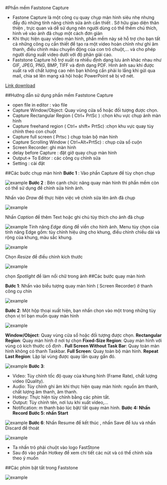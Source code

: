 #Phần mềm Faststone Capture 
- Fastone Capture là một công cụ quay chụp màn hình siêu nhẹ nhưng đầy đủ  những tính năng chỉnh sửa ảnh cần thiết . Sở  hữu giao diện thân thiện , trực quan và dễ sử dụng nên người dùng có thể thêm chú thích, hình vẽ vào ảnh đã chụp một cách đơn giản 
- Khi thực hiện quay video màn hình, phần mềm này sẽ hỗ trợ cho bạn tất cả những công cụ cần thiết để tạo ra một video hoàn chỉnh như ghi âm thanh, điều chỉnh màu chuyển động của con trỏ chuột,... và cho phép người dùng xuất video dưới với độ phân giải cao.
- Faststone Capture hỗ trợ xuất ra nhiều định dạng lưu ảnh khác nhau như GIF, JPEG, PNG, BMP, TIFF và định dạng PDF. Hình ảnh sau khi được xuất ra với chất lượng cao nên bạn không cần phải lo lắng khi gửi qua mail, chia sẻ lên mạng xã hội hoặc PowerPoint sẽ bị vỡ nét.

[Link download](https://v90.x8top.net/tmp082020/cf/soft/2022/12/ba/5/faststone-capture_98.exe)

##Hướng dẫn sử dụng phần mềm Faststone Capture 
- open file in editor  : vào file 
- Capture Window/Object:  Quay vùng cửa sổ hoặc đối tượng được chọn.
- Capture Rectangular Region ( Ctrl+ PrtSc ) :chọn khu vực  chụp ảnh màn hình 
- Capture freehand region ( Ctrl+ shift+ PrtSc) :chọn khu vực quay tùy chỉnh theo con chuột 
- Capture full screen ( Prtsc ) chụp  toàn bộ màn hình 
- Capture Scrolling Window ( Ctrl+Alt+PrtSc) : chụp cửa sổ cuộn  
- Screen Recorder:  ghi màn hình 
- delay before Capture : đặt giờ quay chụp màn hình 
- Output-> To Editor : các công cụ chỉnh sửa
- Setting  : cài đặt 

##Các bước chụp màn hình 
**Bước 1** : Vào phần Capture để tùy chọn chụp

![example](/ANH/Screenshot_24.png)
**Bước 2** : Bên cạnh chức năng quay màn hình thì phần mềm còn có thể sử dụng để chỉnh sửa hình ảnh.
 
 Nhấn vào *Draw* để thực hiện việc vẽ chỉnh sửa lên ảnh đã chụp

![example](/ANH/Screenshot_25.png)

Nhấn *Caption* để thêm Text hoặc ghi chú tùy thích cho ảnh đã chụp 

![example](/ANH/Screenshot_26.png)
Tính năng *Edge* dùng để viền cho hình ảnh. Menu tùy chọn của tính năng Edge gồm: tùy chỉnh hiệu ứng cho khung, điều chỉnh chiều dài và rộng của khung, màu sắc khung.

![example](/ANH/Screenshot_27.png)

Chọn *Resize* để điều chỉnh kích thước 

![example](/ANH/Screenshot_28.png)

chọn *Spotlight* để làm nổi chữ trong ảnh 
##Các bước quay màn hình 

**Bước 1**: Nhấn vào biểu tượng quay màn hình ( Screen Recorder) ở thanh công cụ chín

![example](/ANH/Screenshot_29.png)


**Bước 2**: Một hộp thoại xuất hiện, bạn nhấn chọn vào một trong những tùy chọn vị trí  bạn muốn quay màn hình

![example](/ANH/Screenshot_30.png)


**Window/Object**:  Quay vùng cửa sổ hoặc đối tượng được chọn.
**Rectangular Region**: Quay màn hình ở nơi tự chọn
**Fixed-Size Region**:  Quay màn hình với vùng có kích thước cố định .
**Full Screen Without Task Bar**: Quay toàn màn hình không có thanh Taskbar.
**Full Screen**: Quay toàn bộ màn hình.
**Repeat Last Region**: Lặp lại vùng được quay  lần quay gần đó.

![example](/ANH/Screenshot_31.png)
**Bước 3**:
- Video: Tùy chỉnh tốc độ quay của khung hình (Frame Rate), chất lượng video (Quality).
- Audio: Tùy chỉnh ghi âm khi thực hiện quay màn hình:  nguồn âm thanh, chất lượng âm thanh, âm thanh.
- Hotkey:  Thực hiện tùy chỉnh bằng các phím tắt.
- Output:  Tùy chỉnh tên, nơi lưu khi xuất video,... 
- Notification:  m thanh báo lúc bật/ tắt quay màn hình.
**Bước 4:  Nhấn Record** 
**Bước 5:  nhấn Start**
  
![example](/ANH/Screenshot_32.png)
**Bước 6**:  Nhấn Resume để kết thúc , nhấn Save để lưu và nhấn Discard để 
thoát

![example](/ANH/Screenshot_33.png)

- Ta nhấn trỏ phải chuột vào logo FastStone 
- Sau đó vào phần Hotkey để xem chi tiết các nút và có thể chỉnh sửa theo ý muốn 

##Các phím bật tắt trong Faststone

![example](/ANH/Screenshot_34.png)






